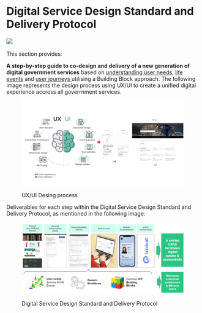 # Digital Service Design Standard and Delivery Protocol

![](<../.gitbook/assets/Playbook\_02 (1).png>)

This section provides:

**A step-by-step guide to co-design and delivery of a new generation of digital government services** based on [understanding user needs](https://govstack.gitbook.io/implementation-playbook/govstack-implementation-playbook/digital-service-design-standard-and-delivery-protocol/understand-user-needs-and-identiry-as-is-user-journey), [life events](https://govstack.gitbook.io/implementation-playbook/govstack-implementation-playbook/learning-and-exchange/artefacts#request-for-information-3-rfi-3) and [user journeys ](https://govstack.gitbook.io/implementation-playbook/govstack-implementation-playbook/learning-and-exchange/artefacts#request-for-information-5-rfi-5)utilising a Building Block approach. The following image represents the design process using UX/UI  to create a unified digital experience accross all goverrnment services.

<figure><img src="../.gitbook/assets/GovStack UX UI.png" alt=""><figcaption><p>UX/UI Desing process </p></figcaption></figure>

Deliverables for each step within the Digital Service Design Standard and Delivery Protocol, as mentioned in the following image.

<figure><img src="../.gitbook/assets/Playbook Sections.png" alt=""><figcaption><p>Digital Service Design Standard and Delivery Protocol</p></figcaption></figure>
